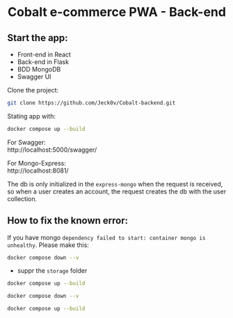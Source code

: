 
# <p align="center">Cobalt e-commerce PWA - Back-end</p>
  
## Start the app:

- Front-end in React
- Back-end in Flask
- BDD MongoDB
- Swagger UI


Clone the project:

```bash
git clone https://github.com/Jeck0v/Cobalt-backend.git
```
Stating app with:

```bash
docker compose up --build
```
For Swagger: <br>
http://localhost:5000/swagger/

For Mongo-Express: <br>
http://localhost:8081/

The db is only initialized in the `express-mongo` when the request is received, so when a user creates an account,  the request creates the db with the user collection.


## How to fix the known error:

If you have mongo `dependency failed to start: container mongo is unhealthy`.
Please make this: <br>
 ```bash
docker compose down --v 
```
 + suppr the `storage` folder

 ```bash
docker compose up --build
```
 ```bash
docker compose down --v 
```
 ```bash
docker compose up --build
```
